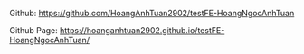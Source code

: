 Github: https://github.com/HoangAnhTuan2902/testFE-HoangNgocAnhTuan

Github Page: https://hoanganhtuan2902.github.io/testFE-HoangNgocAnhTuan/